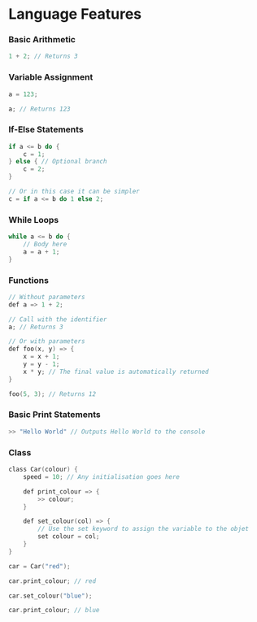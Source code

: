 # Language Features

### Basic Arithmetic
```c
1 + 2; // Returns 3
```

### Variable Assignment 
```c
a = 123;

a; // Returns 123
```

### If-Else Statements
```c
if a <= b do {
    c = 1;
} else { // Optional branch
    c = 2;
}

// Or in this case it can be simpler
c = if a <= b do 1 else 2;
```

### While Loops
```c
while a <= b do {
    // Body here
    a = a + 1;
}
```

### Functions
```c
// Without parameters
def a => 1 + 2;

// Call with the identifier
a; // Returns 3

// Or with parameters
def foo(x, y) => {
    x = x + 1;
    y = y - 1;
    x * y; // The final value is automatically returned
}

foo(5, 3); // Returns 12
```

### Basic Print Statements
```c
>> "Hello World" // Outputs Hello World to the console
```

### Class
```c
class Car(colour) {
    speed = 10; // Any initialisation goes here

    def print_colour => {
        >> colour;
    }

    def set_colour(col) => {
        // Use the set keyword to assign the variable to the objet
        set colour = col; 
    }
}

car = Car("red");

car.print_colour; // red

car.set_colour("blue");

car.print_colour; // blue

```
